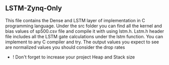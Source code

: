 ## LSTM-Zynq-Only
This file contains the Dense and LSTM layer of implementation in C programming language. Under the src folder you can find all the kernel and bias values of sp500.csv file and compile it with using lstm.h.
Lstm.h header file includes all the LSTM gate calculations under the lstm function. You can implement to any C compiler and try.
The output values you expect to see are normalized values you should consider the drop rates
* ! Don't forget to increase your project Heap and Stack size
